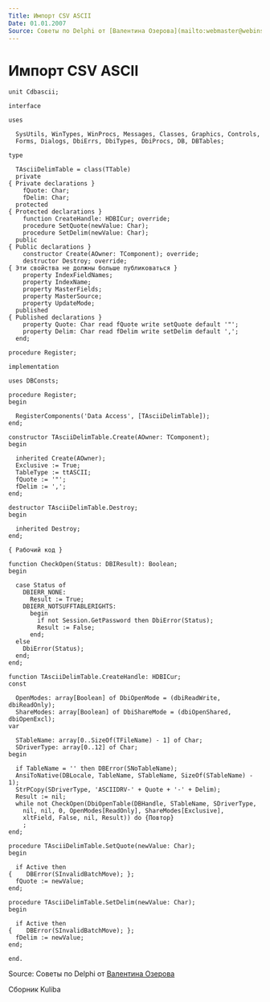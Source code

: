 ```yaml
---
Title: Импорт CSV ASCII
Date: 01.01.2007
Source: Советы по Delphi от [Валентина Озерова](mailto:webmaster@webinspector.com)
---
```



Импорт CSV ASCII
================

    unit Cdbascii;
     
    interface
     
    uses
     
      SysUtils, WinTypes, WinProcs, Messages, Classes, Graphics, Controls,
      Forms, Dialogs, DbiErrs, DbiTypes, DbiProcs, DB, DBTables;
     
    type
     
      TAsciiDelimTable = class(TTable)
      private
    { Private declarations }
        fQuote: Char;
        fDelim: Char;
      protected
    { Protected declarations }
        function CreateHandle: HDBICur; override;
        procedure SetQuote(newValue: Char);
        procedure SetDelim(newValue: Char);
      public
    { Public declarations }
        constructor Create(AOwner: TComponent); override;
        destructor Destroy; override;
    { Эти свойства не должны больше публиковаться }
        property IndexFieldNames;
        property IndexName;
        property MasterFields;
        property MasterSource;
        property UpdateMode;
      published
    { Published declarations }
        property Quote: Char read fQuote write setQuote default '"';
        property Delim: Char read fDelim write setDelim default ',';
      end;
     
    procedure Register;
     
    implementation
     
    uses DBConsts;
     
    procedure Register;
    begin
     
      RegisterComponents('Data Access', [TAsciiDelimTable]);
    end;
     
    constructor TAsciiDelimTable.Create(AOwner: TComponent);
    begin
     
      inherited Create(AOwner);
      Exclusive := True;
      TableType := ttASCII;
      fQuote := '"';
      fDelim := ',';
    end;
     
    destructor TAsciiDelimTable.Destroy;
    begin
     
      inherited Destroy;
    end;
     
    { Рабочий код }
     
    function CheckOpen(Status: DBIResult): Boolean;
    begin
     
      case Status of
        DBIERR_NONE:
          Result := True;
        DBIERR_NOTSUFFTABLERIGHTS:
          begin
            if not Session.GetPassword then DbiError(Status);
            Result := False;
          end;
      else
        DbiError(Status);
      end;
    end;
     
    function TAsciiDelimTable.CreateHandle: HDBICur;
    const
     
      OpenModes: array[Boolean] of DbiOpenMode = (dbiReadWrite, dbiReadOnly);
      ShareModes: array[Boolean] of DbiShareMode = (dbiOpenShared, dbiOpenExcl);
    var
     
      STableName: array[0..SizeOf(TFileName) - 1] of Char;
      SDriverType: array[0..12] of Char;
    begin
     
      if TableName = '' then DBError(SNoTableName);
      AnsiToNative(DBLocale, TableName, STableName, SizeOf(STableName) - 1);
      StrPCopy(SDriverType, 'ASCIIDRV-' + Quote + '-' + Delim);
      Result := nil;
      while not CheckOpen(DbiOpenTable(DBHandle, STableName, SDriverType,
        nil, nil, 0, OpenModes[ReadOnly], ShareModes[Exclusive],
        xltField, False, nil, Result)) do {Повтор}
        ;
    end;
     
    procedure TAsciiDelimTable.SetQuote(newValue: Char);
    begin
     
      if Active then
    {    DBError(SInvalidBatchMove); };
      fQuote := newValue;
    end;
     
    procedure TAsciiDelimTable.SetDelim(newValue: Char);
    begin
     
      if Active then
    {    DBError(SInvalidBatchMove); };
      fDelim := newValue;
    end;
     
    end.

Source: Советы по Delphi от [Валентина Озерова](mailto:webmaster@webinspector.com)

Сборник Kuliba
